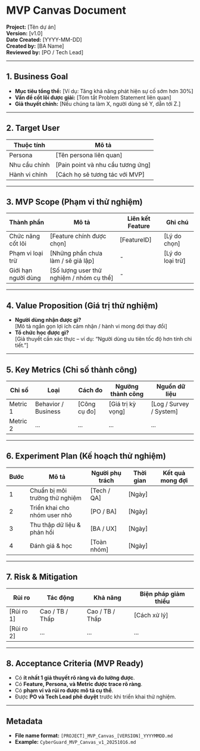 # MVP Canvas Document

**Project:** [Tên dự án]  
**Version:** [v1.0]  
**Date Created:** [YYYY-MM-DD]  
**Created by:** [BA Name]  
**Reviewed by:** [PO / Tech Lead]  

---

## 1. Business Goal
- **Mục tiêu tổng thể:** [Ví dụ: Tăng khả năng phát hiện sự cố sớm hơn 30%]  
- **Vấn đề cốt lõi được giải:** [Tóm tắt Problem Statement liên quan]  
- **Giả thuyết chính:** [Nếu chúng ta làm X, người dùng sẽ Y, dẫn tới Z.]

---

## 2. Target User
| Thuộc tính | Mô tả |
|-------------|--------|
| Persona | [Tên persona liên quan] |
| Nhu cầu chính | [Pain point và nhu cầu tương ứng] |
| Hành vi chính | [Cách họ sẽ tương tác với MVP] |

---

## 3. MVP Scope (Phạm vi thử nghiệm)
| Thành phần | Mô tả | Liên kết Feature | Ghi chú |
|-------------|--------|------------------|----------|
| Chức năng cốt lõi | [Feature chính được chọn] | [FeatureID] | [Lý do chọn] |
| Phạm vi loại trừ | [Những phần chưa làm / sẽ giả lập] | - | [Lý do loại trừ] |
| Giới hạn người dùng | [Số lượng user thử nghiệm / nhóm cụ thể] | - |  |

---

## 4. Value Proposition (Giá trị thử nghiệm)
- **Người dùng nhận được gì?**  
  [Mô tả ngắn gọn lợi ích cảm nhận / hành vi mong đợi thay đổi]  
- **Tổ chức học được gì?**  
  [Giả thuyết cần xác thực – ví dụ: “Người dùng ưu tiên tốc độ hơn tính chi tiết.”]

---

## 5. Key Metrics (Chỉ số thành công)
| Chỉ số | Loại | Cách đo | Ngưỡng thành công | Nguồn dữ liệu |
|---------|------|----------|--------------------|----------------|
| Metric 1 | Behavior / Business | [Công cụ đo] | [Giá trị kỳ vọng] | [Log / Survey / System] |
| Metric 2 | ... | ... | ... | ... |

---

## 6. Experiment Plan (Kế hoạch thử nghiệm)
| Bước | Mô tả | Người phụ trách | Thời gian | Kết quả mong đợi |
|-------|--------|-----------------|------------|------------------|
| 1 | Chuẩn bị môi trường thử nghiệm | [Tech / QA] | [Ngày] |  |
| 2 | Triển khai cho nhóm user nhỏ | [PO / BA] | [Ngày] |  |
| 3 | Thu thập dữ liệu & phản hồi | [BA / UX] | [Ngày] |  |
| 4 | Đánh giá & học | [Toàn nhóm] | [Ngày] |  |

---

## 7. Risk & Mitigation
| Rủi ro | Tác động | Khả năng | Biện pháp giảm thiểu |
|--------|-----------|------------|----------------------|
| [Rủi ro 1] | Cao / TB / Thấp | Cao / TB / Thấp | [Cách xử lý] |
| [Rủi ro 2] | ... | ... | ... |

---

## 8. Acceptance Criteria (MVP Ready)
- Có **ít nhất 1 giả thuyết rõ ràng và đo lường được**.  
- Có **Feature, Persona, và Metric được trace rõ ràng**.  
- Có **phạm vi và rủi ro được mô tả cụ thể**.  
- Được **PO và Tech Lead phê duyệt** trước khi triển khai thử nghiệm.

---

## Metadata
- **File name format:** `[PROJECT]_MVP_Canvas_[VERSION]_YYYYMMDD.md`  
- **Example:** `CyberGuard_MVP_Canvas_v1_20251016.md`
